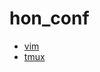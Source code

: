 # hon_conf

- [vim](https://github.com/unihon/hon_conf/tree/master/vim)
- [tmux](https://github.com/unihon/hon_conf/tree/master/tmux)
